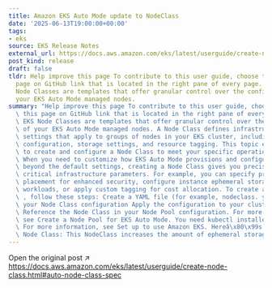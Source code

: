 ```yaml
---
title: Amazon EKS Auto Mode update to NodeClass
date: '2025-06-13T19:00:00+00:00'
tags:
- eks
source: EKS Release Notes
external_url: https://docs.aws.amazon.com/eks/latest/userguide/create-node-class.html#auto-node-class-spec
post_kind: release
draft: false
tldr: Help improve this page To contribute to this user guide, choose the Edit this
  page on GitHub link that is located in the right pane of every page. Amazon EKS
  Node Classes are templates that offer granular control over the configuration of
  your EKS Auto Mode managed nodes.
summary: "Help improve this page To contribute to this user guide, choose the Edit\
  \ this page on GitHub link that is located in the right pane of every page. Amazon\
  \ EKS Node Classes are templates that offer granular control over the configuration\
  \ of your EKS Auto Mode managed nodes. A Node Class defines infrastructure-level\
  \ settings that apply to groups of nodes in your EKS cluster, including network\
  \ configuration, storage settings, and resource tagging. This topic explains how\
  \ to create and configure a Node Class to meet your specific operational requirements.\
  \ When you need to customize how EKS Auto Mode provisions and configures EC2 instances\
  \ beyond the default settings, creating a Node Class gives you precise control over\
  \ critical infrastructure parameters. For example, you can specify private subnet\
  \ placement for enhanced security, configure instance ephemeral storage for performance-sensitive\
  \ workloads, or apply custom tagging for cost allocation. To create a NodeClass\
  \ , follow these steps: Create a YAML file (for example, nodeclass. yaml ) with\
  \ your Node Class configuration Apply the configuration to your cluster using kubectl\
  \ Reference the Node Class in your Node Pool configuration. For more information,\
  \ see Create a Node Pool for EKS Auto Mode. You need kubectl installed and configured.\
  \ For more information, see Set up to use Amazon EKS. Hereâ\x80\x99s an example\
  \ Node Class: This NodeClass increases the amount of ephemeral storage on the node."
---
```

Open the original post ↗ https://docs.aws.amazon.com/eks/latest/userguide/create-node-class.html#auto-node-class-spec
